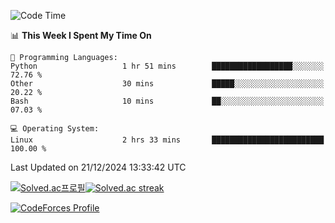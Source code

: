 
<!--START_SECTION:waka-->
![Code Time](http://img.shields.io/badge/Code%20Time-3%2C702%20hrs%2040%20mins-blue)

📊 **This Week I Spent My Time On** 

```text
💬 Programming Languages: 
Python                   1 hr 51 mins        ██████████████████░░░░░░░   72.76 % 
Other                    30 mins             █████░░░░░░░░░░░░░░░░░░░░   20.22 % 
Bash                     10 mins             ██░░░░░░░░░░░░░░░░░░░░░░░   07.03 % 

💻 Operating System: 
Linux                    2 hrs 33 mins       █████████████████████████   100.00 % 
```


 Last Updated on 21/12/2024 13:33:42 UTC
<!--END_SECTION:waka-->


[![Solved.ac프로필](http://mazassumnida.wtf/api/generate_badge?boj=hckim96)](https://solved.ac/hckim96)[![Solved.ac streak](http://mazandi.herokuapp.com/api?handle=hckim96&theme=dark)](https://solved.ac/hckim96)


[![CodeForces Profile](https://cf.leed.at?id=hckim96)](https://codeforces.com/profile/hckim96)


